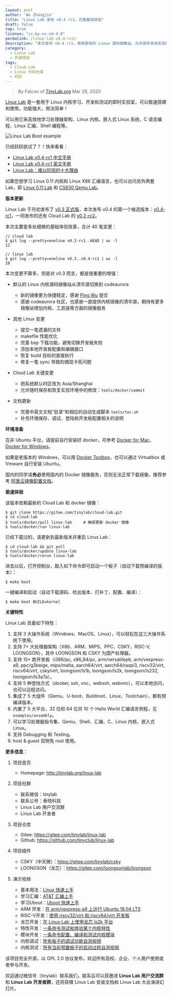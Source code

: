 ```yaml
---
layout: post
author: 'Wu Zhangjin'
title: "Linux Lab 发布 v0.4 rc1，完善基础体验"
draft: false
top: true
license: "cc-by-nc-nd-4.0"
permalink: /linux-lab-v0.4-rc1/
description: "本次发布 v0.4 rc1，使用更快的 Linux 源码镜像站，允许保存本地实验环境修改，完善使用文档。"
category:
  - Linux Lab
  - 开源项目
tags:
  - Cloud Lab
  - Linux 代码仓库
  - 时区
---
```


> By Falcon of [TinyLab.org][1]
> Mar 28, 2020

[Linux Lab](http://tinylab.org/linux-lab) 是一套用于 Linux 内核学习、开发和测试的即时实验室，可以极速搭建和使用，功能强大，用法简单！

可以用它来高效地学习处理器架构、Linux 内核、嵌入式 Linux 系统、C 语言编程、Linux 汇编、Shell 编程等。

![Linux Lab Boot example](/wp-content/uploads/2019/12/linux-lab.jpg)

已经跃跃欲试了？！快来看看：

  * [Linux Lab v0.4-rc1 中文手册](http://tinylab.org/pdfs/linux-lab-v0.4-rc1-manual-zh.pdf)
  * [Linux Lab v0.4-rc1 英文手册](http://tinylab.org/pdfs/linux-lab-v0.4-rc1-manual-en.pdf)
  * [Linux Lab：难以抗拒的十大理由](http://tinylab.org/why-linux-lab/)

如果您想学习 Linux 0.11 内核和 Linux X86 汇编语言，也可以访问另外两套 Lab，即 [Linux 0.11 Lab](http://tinylab.org/linux-0.11-lab) 和 [CS630 Qemu Lab](http://tinylab.org/cs630-qemu-lab)。

**版本更新**

Linux Lab 于月初发布了 [v0.3 正式版](https://gitee.com/tinylab/linux-lab/tree/v0.3/)，本次发布 v0.4 的第一个候选版本：[v0.4-rc1](https://gitee.com/tinylab/linux-lab/tree/v0.4-rc1/)，一同发布的还有 Cloud Lab 的 [v0.2-rc2](https://gitee.com/tinylab/cloud-lab/tree/v0.2-rc2/)。

本次主要是多处细微的基础体验改善，合计 40 笔变更：

    // cloud lab
    $ git log --pretty=oneline v0.2-rc1..HEAD | wc -l
    12

    // linux lab
    $ git log --pretty=oneline v0.3..v0.4-rc1 | wc -l
    28

本次变更不算多，但是对 v0.3 而言，都是很重要的增强：

  * 默认的 Linux 内核源码镜像站从清华源切换到 codeaurora
      * 新的镜像更为快捷稳定，感谢 [Ping Wu](https://gitee.com/pingwuu) 提交
      * 感谢 codeaurora 社区，也感谢一直提供内核镜像的清华源，期待有更多镜像站增加内核、工具链等方面的镜像服务

  * 其他 Linux 变更
      * 提交一笔遗漏的文件
      * makefile 性能优化
      * 完善 bsp 下载功能，避免切换开发板失败
      * 添加本地开发板配置和编辑接口
      * 恢复 build 目标的直接执行
      * 修复一笔 sync 导致的偶现卡死问题

  * Cloud Lab 关键变更
      * 把系统默认时区改为  Asia/Shanghai
      * 允许随时保存和恢复实验环境中的修改：`tools/docker/commit`

  * 文档更新
      * 完善中英文文档“目录”和相应的自动生成脚本 `tools/toc.sh`
      * 补充环境保存、调试、登陆和开发板配置相关的说明

**环境准备**

在非 Ubuntu 平台，请提前自行安装好 docker，可参考 [Docker for Mac](https://docs.docker.com/docker-for-mac/)、[Docker for Windows](https://docs.docker.com/docker-for-windows/)。

如果是老版本的 Windows，可以用 [Docker Toolbox](https://docs.docker.com/toolbox/overview/)，也可以通过 Virtualbox 或 Vmware 自行安装 Ubuntu。

国内的同学请**务必**使用国内的 Docker 镜像服务，否则无法正常下载镜像，推荐参考 [阿里云镜像配置文档](https://help.aliyun.com/document_detail/60750.html)。

**极速体验**

该版本依赖最新的 Cloud Lab 和 docker 镜像：

    $ git clone https://gitee.com/tinylab/cloud-lab.git
    $ cd cloud-lab
    $ tools/docker/pull linux-lab     # 确保更新 docker 镜像
    $ tools/docker/run linux-lab

已经下载过的，请更新到最新版本并重启 Linux Lab：

    $ cd cloud-lab && git pull
    $ tools/docker/update linux-lab
    $ tools/docker/rerun linux-lab

进去以后，打开控制台，敲入如下命令即可启动一个板子（自动下载预编译的版本）：

    $ make boot

一键编译和启动（自动下载源码、检出版本、打补丁、配置、编译）：

    $ make boot BUILD=kernel


**关键特性**

Linux Lab 具备如下特性：

1. 支持 3 大操作系统（Windows、MacOS、Linux），可以轻松在这三大操作系统下使用。
2. 支持 7+ 大处理器架构（X86、ARM、MIPS、PPC、CSKY，RISC-V, LOONGSON），其中 LOONGSON 和 CSKY 为国产处理器。
3. 支持 15+ 款开发板（i386/pc, x86_64/pc, arm/versatilepb, arm/vexpress-a9, ppc/g3beige, mips/malta, aarch64/virt, aarch64/raspi3, riscv32/virt, riscv64/virt, csky/virt, loongson/ls1b, loongson/ls2k, loongson/ls232, loongson/ls3a7a）。
4. 支持 5 种登陆方式（docker, ssh, vnc，webssh, webvnc），可以本地访问，也可以远程访问。
5. 集成了 5 大组件（Qemu、U-boot、Buildroot、Linux、Toolchain），都有预编译版本。
6. 内置了 5 大平台，32 位和 64 位共 10 个 Hello World 汇编语言例程，见 `examples/assembly`。
7. 可以学习处理器指令集、Qemu、Shell、汇编、C、Linux 内核、嵌入式 Linux。
8. 支持 Debugging 和 Testing。
9. host & guest 双侧免 root 使用。

**更多信息**：

1. 项目首页
    - Homepage: <http://tinylab.org/linux-lab>

2. 项目社群
    - 联系微信：tinylab
    - 联系公号：泰晓科技
    - Linux Lab 用户交流群
    - Linux Lab 开发者

3. 项目仓库
    - Gitee: <https://gitee.com/tinylab/linux-lab>
    - Github:  <https://github.com/tinyclub/linux-lab>

4. 项目插件
    - CSKY（中天微）：<https://gitee.com/tinylab/csky>
    - LOONGSON（龙芯）：<https://gitee.com/loongsonlab/loongson>

5. 演示视频
    - 基本用法：[Linux 快速上手](http://showterm.io/6fb264246580281d372c6)
    - 学习汇编：[AT&T 汇编上手](http://showterm.io/0f0c2a6e754702a429269)
    - 学习Uboot：[Uboot 快速上手](http://showterm.io/11f5ae44b211b56a5d267)
    - ARM 开发：[在 arm/vexpress-a9 上运行 Ubuntu 18.04 LTS](http://showterm.io/c351abb6b1967859b7061)
    - RISC-V开发：[使用 riscv32/virt 和 riscv64/virt 开发板](http://showterm.io/37ce75e5f067be2cc017f)
    - 龙芯开发：[在 Linux Lab 上使用龙芯 ls2k 平台](http://showterm.io/1eca85a09775fd212d827)
    - 特性开发：[一条命令测试和体验某个内核特性](http://showterm.io/7edd2e51e291eeca59018)
    - 模块开发：[一条命令配置、编译和测试内核模块](http://showterm.io/26b78172aa926a316668d)
    - 内核调试：[所有板子的调试功能自测视频](http://showterm.io/0255c6a8b7d16dc116cbe)
    - 内核测试：[所有当前预置板子的启动过程自测视频](http://showterm.io/8cd2babf19e0e4f90897e)


该项目完全开源，以 GPL 2.0 协议发布，欢迎所有高校、企业、个人用户使用或者参与开发。

欢迎通过微信号（tinylab）联系我们，联系后可以获邀进 **Linux Lab 用户交流群** 和 **Linux Lab 开发者群**，还将获赠 Linux Lab 安装文档和 Linux Lab 大会演讲幻灯片。

[1]: http://tinylab.org
